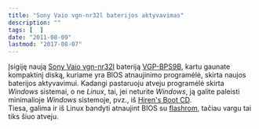 ```yaml
---
title: "Sony Vaio vgn-nr32l baterijos aktyvavimas"
description: ""
tags: [  ]
date: "2011-08-09"
lastmod: "2017-08-07"
---
```

Įsigiję naują [Sony Vaio vgn-nr32l](http://support.vaio.sony.eu/computing/vaio/specifications/index.aspx?m=VGN-NR32L_S) bateriją [VGP-BPS9B](http://www.batteries-inc.com/laptop-battery/battery.php/sony/68091/vgp-bps9b), kartu gaunate kompaktinį diską, kuriame yra BIOS atnaujinimo programėlė, skirta naujos baterijos aktyvavimui. Kadangi pastaruoju atveju programėlė skirta _Windows_ sistemai, o ne _Linux_, tai, jei neturite _Windows_, ją galite paleisti minimalioje _Windows_ sistemoje, pvz., iš [Hiren's Boot CD](http://www.hirensbootcd.org/download.html).  
Tiesa, galima ir iš Linux bandyti atnaujint BIOS su [flashrom](https://software.opensuse.org/package/flashrom), tačiau vargu tai tiks šiuo atveju.
